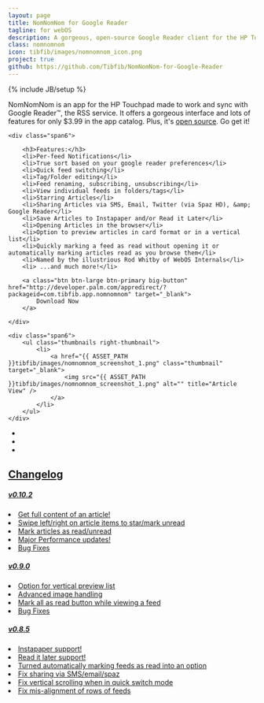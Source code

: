 ```yaml
---
layout: page
title: NomNomNom for Google Reader
tagline: for webOS
description: A gorgeous, open-source Google Reader client for the HP Touchpad.
class: nomnomnom
icon: tibfib/images/nomnomnom_icon.png
project: true
github: https://github.com/Tibfib/NomNomNom-for-Google-Reader
---
```

{% include JB/setup %}

NomNomNom is an app for the HP Touchpad made to work and sync with Google Reader™, the RSS service. It offers a gorgeous interface and lots of features for only $3.99 in the app catalog. Plus, it's <a href="{{ page.github }}">open source</a>. Go get it!

<div class="row">

	<div class="span6">

		<h3>Features:</h3>
		<li>Per-feed Notifications</li>
		<li>True sort based on your google reader preferences</li>
		<li>Quick feed switching</li>
		<li>Tag/Folder editing</li>
		<li>Feed renaming, subscribing, unsubscribing</li>
		<li>View individual feeds in folders/tags</li>
		<li>Starring Articles</li>
		<li>Sharing Articles via SMS, Email, Twitter (via Spaz HD), &amp; Google Reader</li>
		<li>Save Articles to Instapaper and/or Read it Later</li>
		<li>Opening Articles in the browser</li>
		<li>Option to preview articles in card format or in a vertical list</li>
		<li>Quickly marking a feed as read without opening it or automatically marking articles read as you browse them</li>
		<li>Named by the illustrious Rod Whitby of WebOS Internals</li>
		<li> ...and much more!</li>
		
		<a class="btn btn-large btn-primary big-button" href="http://developer.palm.com/appredirect/?packageid=com.tibfib.app.nomnomnom" target="_blank">
			Download Now
		</a>
			
	</div>

	<div class="span6">
		<ul class="thumbnails right-thumbnail">
			<li>
		    	<a href="{{ ASSET_PATH }}tibfib/images/nomnomnom_screenshot_1.png" class="thumbnail" target="_blank">
		    		<img src="{{ ASSET_PATH }}tibfib/images/nomnomnom_screenshot_1.png" alt="" title="Article View" />
		    	</a>
			</li>
		</ul>
	</div>

</div>

<ul class="thumbnails">
	<li class="span4">
    	<a href="{{ ASSET_PATH }}tibfib/images/nomnomnom_screenshot_2.png" class="thumbnail" target="_blank">
    		<img src="{{ ASSET_PATH }}tibfib/images/nomnomnom_screenshot_2.png" alt="" title="Article Cards" />
    	</a>
	</li>
	<li class="span4">
    	<a href="{{ ASSET_PATH }}tibfib/images/nomnomnom_screenshot_3.png" class="thumbnail" target="_blank">
    		<img src="{{ ASSET_PATH }}tibfib/images/nomnomnom_screenshot_3.png" alt="" title="Welcome to NomNomNom!" />
    	</a>
	</li>
	<li class="span4">
    	<a href="{{ ASSET_PATH }}tibfib/images/nomnomnom_screenshot_4.png" class="thumbnail" target="_blank">
    		<img src="{{ ASSET_PATH }}tibfib/images/nomnomnom_screenshot_4.png" alt="" title="Feed Scroller" />
    	</a>
	</li>
</ul>

<!--<img title="NomNomNom Icon" src="http://tibfib.com/wp-content/uploads/icon256.png" alt="NomNomNom Icon" height="195" />-->

<div class="block block-small">
	<div class="well well-small">
		<a class = "noLinkStyles" href="#" data-toggle="collapse" data-target="#changelog">
			<h2>Changelog</h2>
			<div class="collapse out" id="changelog">
				<h5>v0.10.2</h5>
				<li>Get full content of an article!</li>
				<li>Swipe left/right on article items to star/mark unread</li>
				<li>Mark articles as read/unread</li>
				<li>Major Performance updates!</li>
				<li>Bug Fixes</li>
				<h5>v0.9.0</h5>
				<li>Option for vertical preview list</li>
				<li>Advanced image handling</li>
				<li>Mark all as read button while viewing a feed</li>
				<li>Bug Fixes</li>
				<h5>v0.8.5</h5><li>Instapaper support!</li>
				<li>Read it later support!</li>
				<li>Turned automatically marking feeds as read into an option</li>
				<li>Fix sharing via SMS/email/spaz</li>
				<li>Fix vertical scrolling when in quick switch mode</li>
				<li>Fix mis-alignment of rows of feeds</li>
			</div>
		</a>
	</div>
</div>